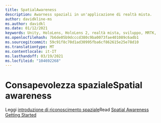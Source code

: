 ```yaml
---
title: SpatialAwareness
description: Awarness spaziali in un'applicazione di realtà mista.
author: davidkline-ms
ms.author: davidkl
ms.date: 01/12/2021
keywords: Unity, HoloLens, HoloLens 2, realtà mista, sviluppo, MRTK,
ms.openlocfilehash: 7b6de05b9dcccd380c9ba0073fae401089c6adb1
ms.sourcegitcommit: 59c91f8c70d1ad30995fba6cf862615e25e78d10
ms.translationtype: MT
ms.contentlocale: it-IT
ms.lasthandoff: 03/19/2021
ms.locfileid: "104692268"
---
```

# <a name="spatial-awareness"></a><span data-ttu-id="9ad2c-104">Consapevolezza spaziale</span><span class="sxs-lookup"><span data-stu-id="9ad2c-104">Spatial awareness</span></span>

<span data-ttu-id="9ad2c-105">Leggi [introduzione di riconoscimento spaziale](../features/SpatialAwareness/SpatialAwarenessGettingStarted.md)</span><span class="sxs-lookup"><span data-stu-id="9ad2c-105">Read [Spatial Awareness Getting Started](../features/SpatialAwareness/SpatialAwarenessGettingStarted.md)</span></span>
